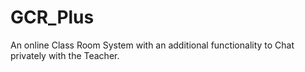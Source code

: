 # GCR_Plus
An online Class Room System with an additional functionality to Chat privately with the Teacher.
